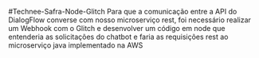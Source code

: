 #Technee-Safra-Node-Glitch
Para que a comunicação entre a API do DialogFlow converse com nosso microserviço rest, foi necessário realizar um Webhook com o Glitch e desenvolver um código em
node que entenderia as solicitações do chatbot e faria as requisições rest ao microserviço java implementado na AWS
